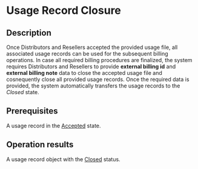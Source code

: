 # Usage Record Closure
## Description
Once Distributors and Resellers accepted the provided usage file, all associated usage records can be used for the subsequent billing operations. In case all required billing procedures are finalized, the system requires Distributors and Resellers to provide **external billing id** and **external billing note** data to close the accepted usage file and cosnequently close all provided usage records. Once the required data is provided, the system automatically transfers the usage records to the *Closed* state.
## Prerequisites
A usage record in the [Accepted](s-f-accepted.html) state.
## Operation results
A usage record object with the [Closed](s-g-closed.html) status.
